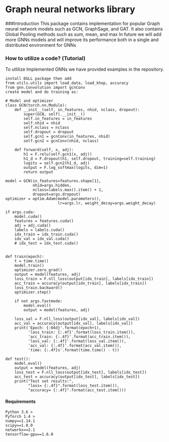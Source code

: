 # Graph neural networks library
###Introduction
This package contains implementation for popular Graph neural network models such as GCN, GraphSage, and GAT.
It also contains Global Pooling methods such as sum, mean, and max
In future we will add more GNNs models and will improve its performance both in a single
and distributed environment for GNNs

### How to utilize a code? (Tutorial)
To utlilize Implemented GNNs we have provided examples in the repository.
```
install DGLL package then add
from utils.utils import load_data, load_khop, accuracy
from gnn.Convolution import gcnConv
create model and do training as:

# Model and optimizer
class GCN(torch.nn.Module):
    def __init__(self, in_features, nhid, nclass, dropout):
        super(GCN, self).__init__()
        self.in_features = in_features
        self.nhid = nhid
        self.nclass = nclass
        self.dropout = dropout
        self.gcn1 = gcnConv(in_features, nhid)
        self.gcn2 = gcnConv(nhid, nclass)

    def forward(self, x, adj):
        h1 = F.relu(self.gcn1(x, adj))
        h1_d = F.dropout(h1, self.dropout, training=self.training)
        logits = self.gcn2(h1_d, adj)
        output = F.log_softmax(logits, dim=1)
        return output

model = GCN(in_features=features.shape[1],
            nhid=args.hidden,
            nclass=labels.max().item() + 1,
            dropout=args.dropout)
optimizer = optim.Adam(model.parameters(),
                       lr=args.lr, weight_decay=args.weight_decay)

if args.cuda:
    model.cuda()
    features = features.cuda()
    adj = adj.cuda()
    labels = labels.cuda()
    idx_train = idx_train.cuda()
    idx_val = idx_val.cuda()
    # idx_test = idx_test.cuda()


def train(epoch):
    t = time.time()
    model.train()
    optimizer.zero_grad()
    output = model(features, adj)
    loss_train = F.nll_loss(output[idx_train], labels[idx_train])
    acc_train = accuracy(output[idx_train], labels[idx_train])
    loss_train.backward()
    optimizer.step()

    if not args.fastmode:
        model.eval()
        output = model(features, adj)

    loss_val = F.nll_loss(output[idx_val], labels[idx_val])
    acc_val = accuracy(output[idx_val], labels[idx_val])
    print('Epoch: {:04d}'.format(epoch+1),
          'loss_train: {:.4f}'.format(loss_train.item()),
          'acc_train: {:.4f}'.format(acc_train.item()),
          'loss_val: {:.4f}'.format(loss_val.item()),
          'acc_val: {:.4f}'.format(acc_val.item()),
          'time: {:.4f}s'.format(time.time() - t))

def test():
    model.eval()
    output = model(features, adj)
    loss_test = F.nll_loss(output[idx_test], labels[idx_test])
    acc_test = accuracy(output[idx_test], labels[idx_test])
    print("Test set results:",
          "loss= {:.4f}".format(loss_test.item()),
          "accuracy= {:.4f}".format(acc_test.item()))
```
#### Requirements
```
Python 3.6 >
PyTorch 1.4 >
numpy==1.14.1
scipy==1.0.0
networkx==2.1
tensorflow-gpu==1.6.0
```





